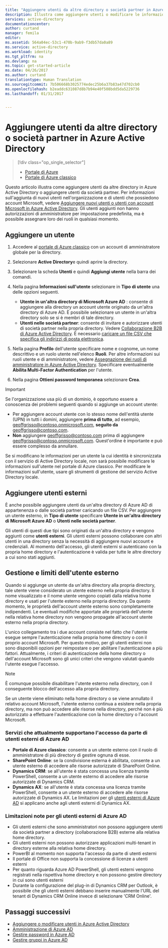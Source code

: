 ```yaml
---
title: "Aggiungere utenti da altre directory o società partner in Azure Active Directory | Documentazione Microsoft"
description: Illustra come aggiungere utenti o modificare le informazioni sugli utenti in Azure Active Directory, inclusi gli utenti esterni e guest.
services: active-directory
documentationcenter: 
author: curtand
manager: femila
editor: 
ms.assetid: 564a04ec-53c1-470b-9ab9-f3db57da0a89
ms.service: active-directory
ms.workload: identity
ms.tgt_pltfrm: na
ms.devlang: na
ms.topic: get-started-article
ms.date: 04/26/2017
ms.author: curtand
translationtype: Human Translation
ms.sourcegitcommit: 7b506668b3025774edec25b6a37b83a47d702cb0
ms.openlocfilehash: b2eaddc631087d8b7b94e40f508bdd5da5229736
ms.lasthandoff: 01/31/2017


---
```

# <a name="add-users-from-other-directories-or-partner-companies-in-azure-active-directory"></a>Aggiungere utenti da altre directory o società partner in Azure Active Directory
> [!div class="op_single_selector"]
> * [Portale di Azure](active-directory-users-create-external-azure-portal.md)
> * [Portale di Azure classico](active-directory-create-users-external.md)
>
>

Questo articolo illustra come aggiungere utenti da altre directory in Azure Active Directory o aggiungere utenti da società partner. Per informazioni sull'aggiunta di nuovi utenti nell'organizzazione e di utenti che possiedono account Microsoft, vedere [Aggiungere nuovi utenti o utenti con account Microsoft in Azure Active Directory](active-directory-create-users.md). Gli utenti aggiunti non hanno autorizzazioni di amministratore per impostazione predefinita, ma è possibile assegnare loro dei ruoli in qualsiasi momento.

## <a name="add-a-user"></a>Aggiungere un utente
1. Accedere al [portale di Azure classico](https://manage.windowsazure.com) con un account di amministratore globale per la directory.
2. Selezionare **Active Directory**e quindi aprire la directory.
3. Selezionare la scheda **Utenti** e quindi **Aggiungi utente** nella barra dei comandi.
4. Nella pagina **Informazioni sull'utente** selezionare in **Tipo di utente** una delle opzioni seguenti.

   * **Utente in un'altra directory di Microsoft Azure AD** : consente di aggiungere alla directory un account utente originato da un'altra directory di Azure AD. È possibile selezionare un utente in un'altra directory solo se si è membri di tale directory.
   * **Utenti nelle società partner**: consente di invitare e autorizzare utenti di società partner nella propria directory. Vedere [Collaborazione B2B di Azure Active Directory](active-directory-b2b-what-is-azure-ad-b2b.md). È necessario [caricare un file CSV che specifica gli indirizzi di posta elettronica](active-directory-b2b-references-csv-file-format.md).
5. Nella pagina **Profilo** dell'utente specificare nome e cognome, un nome descrittivo e un ruolo utente nell'elenco **Ruoli**. Per altre informazioni sui ruoli utente e di amministratore, vedere [Assegnazione dei ruoli di amministratore in Azure Active Directory](active-directory-assign-admin-roles.md). Specificare eventualmente **Abilita Multi-Factor Authentication** per l'utente.
6. Nella pagina **Ottieni password temporanea** selezionare **Crea**.

> [!IMPORTANT]
> Se l'organizzazione usa più di un dominio, è opportuno essere a conoscenza dei problemi seguenti quando si aggiunge un account utente:
>
> * Per aggiungere account utente con lo stesso nome dell'entità utente (UPN) in tutti i domini, aggiungere **prima di tutto**, ad esempio, geoffgrisso@contoso.onmicrosoft.com, **seguito da** geoffgrisso@contoso.com.
> * **Non** aggiungere geoffgrisso@contoso.com prima di aggiungere geoffgrisso@contoso.onmicrosoft.com. Quest'ordine è importante e può essere complesso da annullare.
>
>

Se si modificano le informazioni per un utente la cui identità è sincronizzata con il servizio di Active Directory locale, non sarà possibile modificare le informazioni sull'utente nel portale di Azure classico. Per modificare le informazioni sull'utente, usare gli strumenti di gestione del servizio Active Directory locale.

## <a name="add-external-users"></a>Aggiungere utenti esterni
È anche possibile aggiungere utenti da un'altra directory di Azure AD di appartenenza o dalle società partner caricando un file CSV. Per aggiungere un utente esterno, in **Tipo di utente** specificare **Utente in un'altra directory di Microsoft Azure AD** o **Utenti nelle società partner**.

Gli utenti di questi due tipi sono originati da un'altra directory e vengono aggiunti come **utenti esterni**. Gli utenti esterni possono collaborare con altri utenti in una directory senza la necessità di aggiungere nuovi account e credenziali. Al momento dell'accesso, gli utenti esterni si autenticano con la propria home directory e l'autenticazione è valida per tutte le altre directory a cui sono stati aggiunti.

## <a name="external-user-management-and-limitations"></a>Gestione e limiti dell'utente esterno
Quando si aggiunge un utente da un'altra directory alla propria directory, tale utente viene considerato un utente esterno nella propria directory. Il nome visualizzato e il nome utente vengono copiati dalla relativa home directory e usati per l'utente esterno nella propria directory. Da questo momento, le proprietà dell'account utente esterno sono completamente indipendenti. Le eventuali modifiche apportate alle proprietà dell'utente nella relativa home directory non vengono propagate all'account utente esterno nella propria directory.

L'unico collegamento tra i due account consiste nel fatto che l'utente esegue sempre l'autenticazione nella propria home directory o con il proprio account Microsoft. Per questo motivo, per gli utenti esterni non sono disponibili opzioni per reimpostare o per abilitare l'autenticazione a più fattori. Attualmente, i criteri di autenticazione della home directory o dell'account Microsoft sono gli unici criteri che vengono valutati quando l'utente esegue l'accesso.

> [!NOTE]
> È comunque possibile disabilitare l'utente esterno nella directory, con il conseguente blocco dell'accesso alla propria directory.
>
>

Se un utente viene eliminato nella home directory o se viene annullato il relativo account Microsoft, l'utente esterno continua a esistere nella propria directory, ma non può accedere alle risorse nella directory, perché non è più autorizzato a effettuare l'autenticazione con la home directory o l'account Microsoft.

### <a name="services-that-currently-support-access-by-azure-ad-external-users"></a>Servizi che attualmente supportano l'accesso da parte di utenti esterni di Azure AD
* **Portale di Azure classico**: consente a un utente esterno con il ruolo di amministratore di più directory di gestire ognuna di esse.
* **SharePoint Online**: se la condivisione esterna è abilitata, consente a un utente esterno di accedere alle risorse autorizzate di SharePoint Online.
* **Dynamics CRM**: se all'utente è stata concessa una licenza tramite PowerShell, consente a un utente esterno di accedere alle risorse autorizzate di Dynamics CRM.
* **Dynamics AX**: se all'utente è stata concessa una licenza tramite PowerShell, consente a un utente esterno di accedere alle risorse autorizzate di Dynamics AX. Le limitazioni per gli [utenti esterni di Azure AD](#known-limitations-of-azure-ad-external-users) si applicano anche agli utenti esterni di Dynamics AX.

### <a name="known-limitations-of-azure-ad-external-users"></a>Limitazioni note per gli utenti esterni di Azure AD
* Gli utenti esterni che sono amministratori non possono aggiungere utenti da società partner a directory (collaborazione B2B) esterne alla relativa home directory.
* Gli utenti esterni non possono autorizzare applicazioni multi-tenant in directory esterne alla relativa home directory.
* PowerBI al momento non supporta l'accesso da parte di utenti esterni
* Il portale di Office non supporta la concessione di licenze a utenti esterni
* Per quanto riguarda Azure AD PowerShell, gli utenti esterni vengono registrati nella rispettiva home directory e non possono gestire directory in cui sono utenti esterni
* Durante la configurazione del plug-in di Dynamics CRM per Outlook, è possibile che gli utenti esterni debbano inserire manualmente l'URL del tenant di Dynamics CRM Online invece di selezionare 'CRM Online'.

## <a name="whats-next"></a>Passaggi successivi
* [Aggiungere o modificare utenti in Azure Active Directory](active-directory-create-users.md)
* [Amministrazione di Azure AD](active-directory-administer.md)
* [Gestire password in Azure AD](active-directory-manage-passwords.md)
* [Gestire gruppi in Azure AD](active-directory-manage-groups.md)

